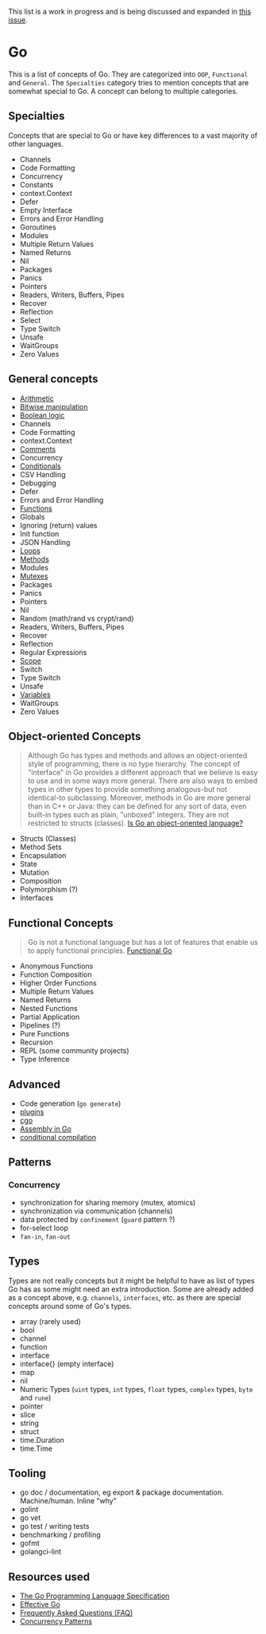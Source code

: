 This list is a work in progress and is being discussed and expanded in [this issue](https://github.com/exercism/v3/issues/167).

# Go

This is a list of concepts of Go. They are categorized into `OOP`, `Functional` and `General`. The `Specialties` category tries to mention concepts that are somewhat special to Go. A concept can belong to multiple categories.

## Specialties

Concepts that are special to Go or have key differences to a vast majority of other languages.

- Channels
- Code Formatting
- Concurrency
- Constants
- context.Context
- Defer
- Empty Interface
- Errors and Error Handling
- Goroutines
- Modules
- Multiple Return Values
- Named Returns
- Nil
- Packages
- Panics
- Pointers
- Readers, Writers, Buffers, Pipes
- Recover
- Reflection
- Select
- Type Switch
- Unsafe
- WaitGroups
- Zero Values

## General concepts

- [Arithmetic](../../../reference/concepts/arithmetic.md)
- [Bitwise manipulation](../../../reference/concepts/bitwise_manipulation.md)
- [Boolean logic](../../../reference/concepts/boolean_logic.md)
- Channels
- Code Formatting
- context.Context
- [Comments](../../../reference/concepts/comments.md)
- Concurrency
- [Conditionals](../../../reference/concepts/conditionals.md)
- CSV Handling
- Debugging
- Defer
- Errors and Error Handling
- [Functions](../../../reference/concepts/functions.md)
- Globals
- Ignoring (return) values
- Init function
- JSON Handling
- [Loops](../../../reference/concepts/loops.md)
- [Methods](../../../reference/concepts/methods.md)
- Modules
- [Mutexes](../../../reference/concepts/locking.md)
- Packages
- Panics
- Pointers
- Nil
- Random (math/rand vs crypt/rand)
- Readers, Writers, Buffers, Pipes
- Recover
- Reflection
- Regular Expressions
- [Scope](../../../reference/concepts/scope.md)
- Switch
- Type Switch
- Unsafe
- [Variables](../../../reference/concepts/variables.md)
- WaitGroups
- Zero Values

## Object-oriented Concepts

> Although Go has types and methods and allows an object-oriented style of programming, there is no type hierarchy. The concept of "interface" in Go provides a different approach that we believe is easy to use and in some ways more general. There are also ways to embed types in other types to provide something analogous-but not identical-to subclassing. Moreover, methods in Go are more general than in C++ or Java: they can be defined for any sort of data, even built-in types such as plain, "unboxed" integers. They are not restricted to structs (classes). [Is Go an object-oriented language?](https://golang.org/doc/faq#Is_Go_an_object-oriented_language)

- Structs (Classes)
- Method Sets
- Encapsulation
- State
- Mutation
- Composition
- Polymorphism (?)
- Interfaces

## Functional Concepts

> Go is not a functional language but has a lot of features that enable us to apply functional principles. [Functional Go](https://medium.com/@geisonfgfg/functional-go-bc116f4c96a4)

- Anonymous Functions
- Function Composition
- Higher Order Functions
- Multiple Return Values
- Named Returns
- Nested Functions
- Partial Application
- Pipelines (?)
- Pure Functions
- Recursion
- REPL (some community projects)
- Type Inference

## Advanced
- Code generation (`go generate`)
- [plugins](https://golang.org/pkg/plugin/)
- [cgo](https://golang.org/cmd/cgo/)
- [Assembly in Go](https://goroutines.com/asm)
- [conditional compilation](https://dave.cheney.net/2013/10/12/how-to-use-conditional-compilation-with-the-go-build-tool)

## Patterns

### Concurrency
- synchronization for sharing memory (mutex, atomics)
- synchronization via communication (channels)
- data protected by `confinement` (`guard` pattern ?) 
- for-select loop
- `fan-in`, `fan-out`

## Types

Types are not really concepts but it might be helpful to have as list of types Go has as some might need an extra introduction. Some are already added as a concept above, e.g. `channels`, `interfaces`, etc. as there are special concepts around some of Go's types.

- array (rarely used)
- bool
- channel
- function
- interface
- interface{} (empty interface)
- map
- nil
- Numeric Types (`uint` types, `int` types, `float` types, `complex` types, `byte` and `rune`)
- pointer
- slice
- string
- struct
- time.Duration
- time.Time

## Tooling

- go doc / documentation, eg export & package documentation. Machine/human. Inline "why"
- golint
- go vet
- go test / writing tests
- benchmarking / profiling
- gofmt
- golangci-lint

## Resources used

- [The Go Programming Language Specification](https://golang.org/ref/spec)
- [Effective Go](https://golang.org/doc/effective_go.html)
- [Frequently Asked Questions (FAQ)](https://golang.org/doc/faq)
- [Concurrency Patterns](https://www.oreilly.com/library/view/concurrency-in-go/9781491941294/ch04.html)
